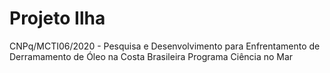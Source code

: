 # Projeto Ilha

CNPq/MCTI06/2020 - Pesquisa e Desenvolvimento para Enfrentamento de Derramamento de Óleo na Costa Brasileira Programa Ciência no Mar